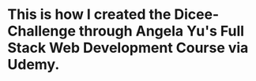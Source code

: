 # This is how I created the Dicee-Challenge through Angela Yu's Full Stack Web Development Course via Udemy.

